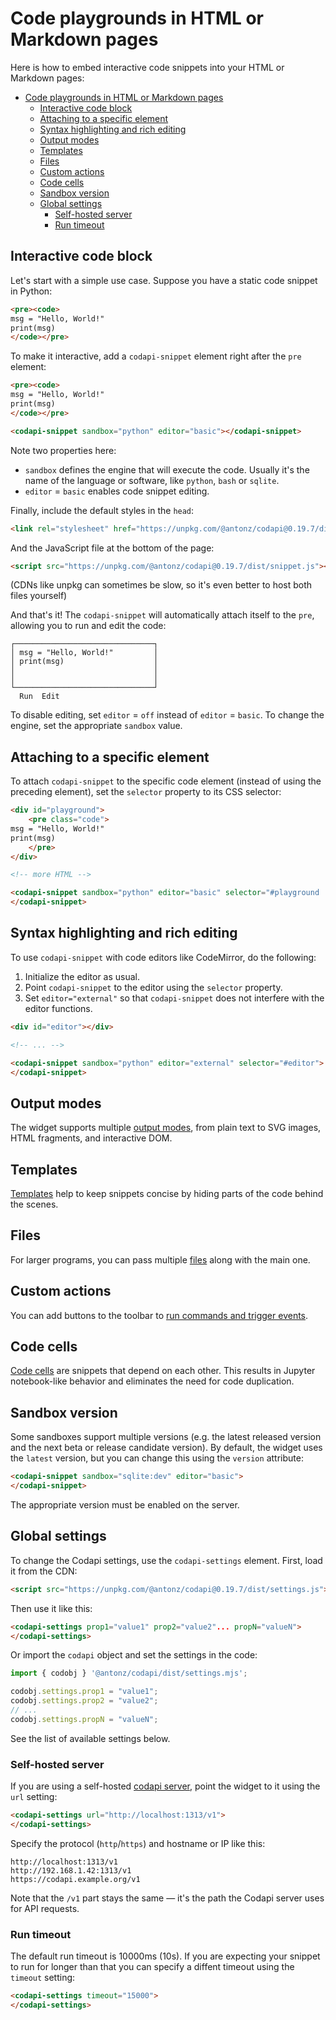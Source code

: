 # Code playgrounds in HTML or Markdown pages

Here is how to embed interactive code snippets into your HTML or Markdown pages:

- [Code playgrounds in HTML or Markdown pages](#code-playgrounds-in-html-or-markdown-pages)
  - [Interactive code block](#interactive-code-block)
  - [Attaching to a specific element](#attaching-to-a-specific-element)
  - [Syntax highlighting and rich editing](#syntax-highlighting-and-rich-editing)
  - [Output modes](#output-modes)
  - [Templates](#templates)
  - [Files](#files)
  - [Custom actions](#custom-actions)
  - [Code cells](#code-cells)
  - [Sandbox version](#sandbox-version)
  - [Global settings](#global-settings)
    - [Self-hosted server](#self-hosted-server)
    - [Run timeout](#run-timeout)

## Interactive code block

Let's start with a simple use case. Suppose you have a static code snippet in Python:

```html
<pre><code>
msg = "Hello, World!"
print(msg)
</code></pre>
```

To make it interactive, add a `codapi-snippet` element right after the `pre` element:

```html
<pre><code>
msg = "Hello, World!"
print(msg)
</code></pre>

<codapi-snippet sandbox="python" editor="basic"></codapi-snippet>
```

Note two properties here:

-   `sandbox` defines the engine that will execute the code. Usually it's the name of the language or software, like `python`, `bash` or `sqlite`.
-   `editor` = `basic` enables code snippet editing.

Finally, include the default styles in the `head`:

```html
<link rel="stylesheet" href="https://unpkg.com/@antonz/codapi@0.19.7/dist/snippet.css" />
```

And the JavaScript file at the bottom of the page:

```html
<script src="https://unpkg.com/@antonz/codapi@0.19.7/dist/snippet.js"></script>
```

(CDNs like unpkg can sometimes be slow, so it's even better to host both files yourself)

And that's it! The `codapi-snippet` will automatically attach itself to the `pre`, allowing you to run and edit the code:

```
┌───────────────────────────────┐
│ msg = "Hello, World!"         │
│ print(msg)                    │
│                               │
│                               │
└───────────────────────────────┘
  Run  Edit
```

To disable editing, set `editor` = `off` instead of `editor` = `basic`. To change the engine, set the appropriate `sandbox` value.

## Attaching to a specific element

To attach `codapi-snippet` to the specific code element (instead of using the preceding element), set the `selector` property to its CSS selector:

```html
<div id="playground">
    <pre class="code">
msg = "Hello, World!"
print(msg)
    </pre>
</div>

<!-- more HTML -->

<codapi-snippet sandbox="python" editor="basic" selector="#playground .code">
</codapi-snippet>
```

## Syntax highlighting and rich editing

To use `codapi-snippet` with code editors like CodeMirror, do the following:

1. Initialize the editor as usual.
2. Point `codapi-snippet` to the editor using the `selector` property.
3. Set `editor="external"` so that `codapi-snippet` does not interfere with the editor functions.

```html
<div id="editor"></div>

<!-- ... -->

<codapi-snippet sandbox="python" editor="external" selector="#editor">
</codapi-snippet>
```

## Output modes

The widget supports multiple [output modes](output-modes.md), from plain text to SVG images, HTML fragments, and interactive DOM.

## Templates

[Templates](templates.md) help to keep snippets concise by hiding parts of the code behind the scenes.

## Files

For larger programs, you can pass multiple [files](files.md) along with the main one.

## Custom actions

You can add buttons to the toolbar to [run commands and trigger events](custom-actions.md).

## Code cells

[Code cells](code-cells.md) are snippets that depend on each other. This results in Jupyter notebook-like behavior and eliminates the need for code duplication.

## Sandbox version

Some sandboxes support multiple versions (e.g. the latest released version and the next beta or release candidate version). By default, the widget uses the `latest` version, but you can change this using the `version` attribute:

```html
<codapi-snippet sandbox="sqlite:dev" editor="basic">
</codapi-snippet>
```

The appropriate version must be enabled on the server.

## Global settings

To change the Codapi settings, use the `codapi-settings` element. First, load it from the CDN:

```html
<script src="https://unpkg.com/@antonz/codapi@0.19.7/dist/settings.js"></script>
```

Then use it like this:

```html
<codapi-settings prop1="value1" prop2="value2"... propN="valueN">
</codapi-settings>
```

Or import the `codapi` object and set the settings in the code:

```js
import { codobj } '@antonz/codapi/dist/settings.mjs';

codobj.settings.prop1 = "value1";
codobj.settings.prop2 = "value2";
// ...
codobj.settings.propN = "valueN";
```

See the list of available settings below.

### Self-hosted server

If you are using a self-hosted [codapi server](https://github.com/nalgeon/codapi), point the widget to it using the `url` setting:

```html
<codapi-settings url="http://localhost:1313/v1">
</codapi-settings>
```

Specify the protocol (`http`/`https`) and hostname or IP like this:

```
http://localhost:1313/v1
http://192.168.1.42:1313/v1
https://codapi.example.org/v1
```

Note that the `/v1` part stays the same — it's the path the Codapi server uses for API requests.

### Run timeout

The default run timeout is 10000ms (10s). If you are expecting your snippet to run for longer than that you can specify a diffent timeout using the `timeout` setting:

```html
<codapi-settings timeout="15000">
</codapi-settings>
```
